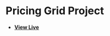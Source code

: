 # Pricing Grid Project

- [**View Live**](https://tahmid-sarker.github.io/Modern-HTML-CSS-Notes/06-CSS-Flexbox/06-Pricing-Grid-Project/)